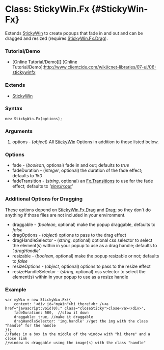 Class: StickyWin.Fx {#StickyWin-Fx}
=================================

Extends [StickyWin][] to create popups that fade in and out and can be dragged and resized (requires [StickyWin.Fx.Drag][]).

### Tutorial/Demo

* [Online Tutorial/Demo][]
[Online Tutorial/Demo]:http://www.clientcide.com/wiki/cnet-libraries/07-ui/06-stickywinfx

### Extends

* [StickyWin][]

### Syntax

	new StickyWin.Fx(options);

### Arguments

1. options - (*object*) All [StickyWin][] Options in addition to those listed below.

### Options

* fade - (*boolean*, optional) fade in and out; defaults to *true*
* fadeDuration - (*integer*, optional) the duration of the fade effect; defaults to *150*
* fadeTransition - (*string*, optional) an [Fx.Transitions][] to use for the fade effect; defaults to *'[sine:in:out][]'*

### Additional Options for Dragging

These options depend on [StickyWin.Fx.Drag][] and [Drag][]; so they don't do anything if those files are not included in your environment.

* draggable - (*boolean*, optional) make the popup draggable, defaults to *false*
* dragOptions - (*object*) options to pass to the drag effect
* dragHandleSelector - (*string*, optional) optional css selector to select the element(s) within in your popup to use as a drag handle; defaults to *'.dragHandle'*
* resizable - (*boolean*, optional) make the popup resizable or not; defaults to *false*
* resizeOptions - (*object*, optional) options to pass to the resize effect
* resizeHandleSelector - (*string*, optional) css selector to select the element(s) within in your popup to use as a resize handle

### Example

	var myWin = new StickyWin.Fx({
		content: '<div id="myWin">hi there!<br /><a href="javascript:void(0);" class="closeSticky">close</a></div>',
		fadeDuration: 500,  //slow it down
		draggable: true, //make it draggable
		dragHandleSelector: 'img.handle' //get the img with the class "handle" for the handle
	});
	//fades in a box in the middle of the window with "hi there" and a close link
	//window is draggable using the image(s) with the class "handle"

[StickyWin]: /docs/UI/StickyWin
[StickyWin.Fx.Drag]: /docs/UI/StickyWin.Fx.Drag
[Drag]: http://docs.mootools.net/Drag/Drag
[Fx.Transitions]: http://docs.mootools.net/Fx/Fx.Transitions
[sine:in:out]: http://docs.mootools.net/Fx/Fx.Transitions#Fx-Transitions:sine
